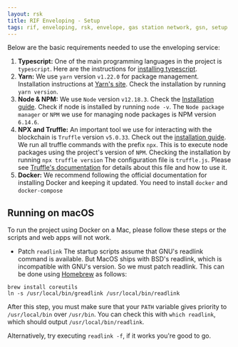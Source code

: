 ```yaml
---
layout: rsk
title: RIF Enveloping - Setup
tags: rif, enveloping, rsk, envelope, gas station network, gsn, setup
---
```


Below are the basic requirements needed to use the enveloping service:

1. **Typescript:** One of the main programming languages in the project is `typescript`. Here are the instructions for [installing typescript](https://www.typescriptlang.org/#installation). 
2. **Yarn:** We use `yarn` version `v1.22.0` for package management. Installation instructions at [Yarn's site](https://yarnpkg.com/getting-started/install). Check the installation by running `yarn version`.
3. **Node & NPM:** We use `Node` version `v12.18.3`.
Check the [Installation guide](https://nodejs.org/en/). Check if node is installed by running `node -v`.
The `Node package manager` or `NPM` we use for managing node packages is NPM version `6.14.6`.
4. **NPX and Truffle:** An important tool we use for interacting with the blockchain is `Truffle` version `v5.0.33`.
Check out the [installation guide](https://www.trufflesuite.com/truffle).
We run all truffle commands with the prefix `npx`. This is to execute node packages using the project's version of `NPM`.
Checking the installation by running `npx truffle version`
The configuration file is `truffle.js`. Please see [Truffle's documentation](https://www.trufflesuite.com/docs) for details about this file and how to use it.
5. **Docker:** We recommend following the official documentation for installing Docker and keeping it updated.
You need to install `docker` and `docker-compose`

## Running on macOS

To run the project using Docker on a Mac, please follow these steps or the scripts and web apps will not work.

- Patch `readlink` The startup scripts assume that GNU's readlink command is available. But MacOS ships with BSD's readlink, which is incompatible with GNU's version. So we must patch readlink. This can be done using [Homebrew](https://brew.sh/) as follows:

```homebrew
brew install coreutils
ln -s /usr/local/bin/greadlink /usr/local/bin/readlink
```

After this step, you must make sure that your `PATH` variable gives priority to `/usr/local/bin` over `/usr/bin`. You can check this with `which readlink`, which should output `/usr/local/bin/readlink`. 

Alternatively, try executing `readlink -f`, if it works you're good to go.
